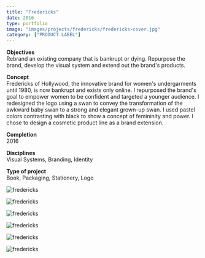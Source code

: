 ```yaml
---
title: "Fredericks"
date: 2016
type: portfolio
image: "images/projects/fredericks/fredericks-cover.jpg"
category: ["PRODUCT LABEL"]
---
```


<b>Objectives</b><br>
Rebrand an existing company that is bankrupt or dying. Repurpose the brand, develop the visual system and extend out the brand's products.

<b>Concept</b><br>
Fredericks of Hollywood, the innovative brand for women's undergarments until 1980, is now bankrupt and exists only online. I repurposed the brand's goal to empower women to be confident and targeted a younger audience. I redesigned the logo using a swan to convey the transformation of the awkward baby swan to a strong and elegant grown-up swan. I used pastel colors contrasting with black to show a concept of femininity and power. I chose to design a cosmetic product line as a brand extension.

<b>Completion</b><br>
2016

<b>Disciplines</b><br>
Visual Systems, Branding, Identity

<b>Type of project</b><br>
Book, Packaging, Stationery, Logo

<img src="/images/projects/fredericks/fredericks-cover.jpg" loading="lazy" alt="fredericks"><br>

<img src="/images/projects/fredericks/fredericks-1.jpg" loading="lazy" alt="fredericks"><br>

<img src="/images/projects/fredericks/fredericks-2.jpg" loading="lazy" alt="fredericks"><br>

<img src="/images/projects/fredericks/fredericks-3.jpg" loading="lazy" alt="fredericks"><br>

<img src="/images/projects/fredericks/fredericks-4.jpg" loading="lazy" alt="fredericks"><br>

<img src="/images/projects/fredericks/fredericks-5.jpg" loading="lazy" alt="fredericks"><br>

